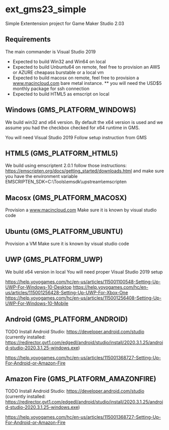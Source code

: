 # ext_gms23_simple
Simple Extentension project for Game Maker Studio 2.03

## Requirements
The main commander is Visual Studio 2019
- Expected to build Win32 and Win64 on local
- Expected to build Unbuntu64 on remote, feel free to provision an AWS or AZURE cheapass burstable or a local vm
- Expected to build macosx on remote, feel free to provision a www.macincloud.com bare metal instance. ** you will need the USD$5 monthly package for ssh connection
- Expected to build HTML5 as emscript on local

## Windows (GMS_PLATFORM_WINDOWS)

We build win32 and x64 version. 
By default the x64 version is used and we assume you had the checkbox checked for x64 runtime in GMS.

You will need Visual Studio 2019
Follow setup instruction from GMS

## HTML5 (GMS_PLATFORM_HTML5)
We build using emscriptent 2.0.1
follow those instructions: https://emscripten.org/docs/getting_started/downloads.html
and make sure you have the environment variable EMSCRIPTEN_SDK=C:\Tools\emsdk\upstream\emscripten

## Macosx (GMS_PLATFORM_MACOSX)
Provision a www.macincloud.com
Make sure it is known by visual studio code

## Ubuntu (GMS_PLATFORM_UBUNTU)
Provision a VM
Make sure it is known by visual studio code

## UWP (GMS_PLATFORM_UWP)
We build x64 version in local
You will need proper Visual Studio 2019 setup

https://help.yoyogames.com/hc/en-us/articles/115001100548-Setting-Up-UWP-For-Windows-10-Desktop
https://help.yoyogames.com/hc/en-us/articles/115001256428-Setting-Up-UWP-For-Xbox-One
https://help.yoyogames.com/hc/en-us/articles/115001256408-Setting-Up-UWP-For-Windows-10-Mobile  


## Android (GMS_PLATFORM_ANDROID)
TODO
Install Android Studio: https://developer.android.com/studio
(currently installed: https://redirector.gvt1.com/edgedl/android/studio/install/2020.3.1.25/android-studio-2020.3.1.25-windows.exe)

https://help.yoyogames.com/hc/en-us/articles/115001368727-Setting-Up-For-Android-or-Amazon-Fire


## Amazon Fire (GMS_PLATFORM_AMAZONFIRE)
TODO
Install Android Studio: https://developer.android.com/studio
(currently installed: https://redirector.gvt1.com/edgedl/android/studio/install/2020.3.1.25/android-studio-2020.3.1.25-windows.exe)

https://help.yoyogames.com/hc/en-us/articles/115001368727-Setting-Up-For-Android-or-Amazon-Fire